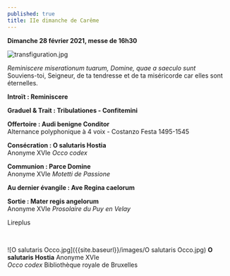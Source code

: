 ```yaml
---
published: true
title: IIe dimanche de Carême
---
```

**Dimanche 28 février 2021, messe de 16h30**  

![transfiguration.jpg]({{site.baseurl}}/images/transfiguration.jpg)

*Reminiscere miserationum tuarum, Domine, quae a saeculo sunt*  
Souviens-toi, Seigneur, de ta tendresse et de ta miséricorde car elles sont éternelles.

**Introït : Reminiscere**

**Graduel & Trait : Tribulationes - Confitemini**

**Offertoire : Audi benigne Conditor**  
Alternance polyphonique à 4 voix - Costanzo Festa 1495-1545

**Consécration : O salutaris Hostia**  
Anonyme XVIe *Occo codex*

**Communion : Parce Domine**  
Anonyme XVIe *Motetti de Passione*

**Au dernier évangile : Ave Regina caelorum**

**Sortie : Mater regis angelorum**  
Anonyme XVIe *Prosolaire du Puy en Velay*

Lireplus

&nbsp;

![O salutaris Occo.jpg]({{site.baseurl}}/images/O salutaris Occo.jpg)
**O salutaris Hostia** Anonyme XVIe  
*Occo codex* Bibliothèque royale de Bruxelles
